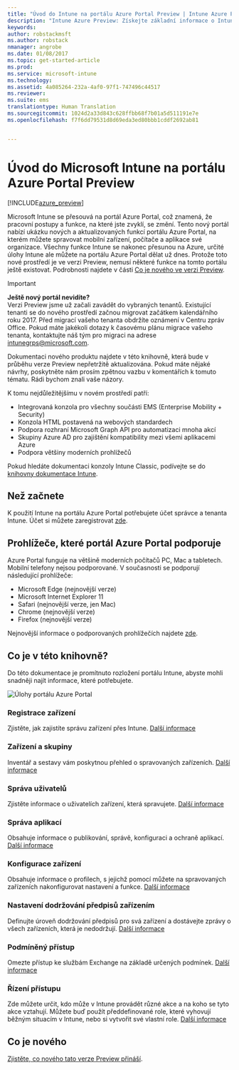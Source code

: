```yaml
---
title: "Úvod do Intune na portálu Azure Portal Preview | Intune Azure Preview | Dokumentace Microsoftu"
description: "Intune Azure Preview: Získejte základní informace o Intune na portálu Azure Portal Preview a o tom, jak vám pomůže se správou zařízení."
keywords: 
author: robstackmsft
ms.author: robstack
nmanager: angrobe
ms.date: 01/08/2017
ms.topic: get-started-article
ms.prod: 
ms.service: microsoft-intune
ms.technology: 
ms.assetid: 4a085264-232a-4af0-97f1-747496c44517
ms.reviewer: 
ms.suite: ems
translationtype: Human Translation
ms.sourcegitcommit: 1024d2a33d843c628ffbb68f7b01a5d511191e7e
ms.openlocfilehash: f7f6dd79531d8d69eda3ed80bbb1cddf2692ab81


---
```



# <a name="introduction-to-microsoft-intune-in-the-azure-portal-preview"></a>Úvod do Microsoft Intune na portálu Azure Portal Preview


[!INCLUDE[azure_preview](../includes/azure_preview.md)]

Microsoft Intune se přesouvá na portál Azure Portal, což znamená, že pracovní postupy a funkce, na které jste zvyklí, se změní.
Tento nový portál nabízí ukázku nových a aktualizovaných funkcí portálu Azure Portal, na kterém můžete spravovat mobilní zařízení, počítače a aplikace své organizace.
Všechny funkce Intune se nakonec přesunou na Azure, určité úlohy Intune ale můžete na portálu Azure Portal dělat už dnes. Protože toto nové prostředí je ve verzi Preview, nemusí některé funkce na tomto portálu ještě existovat. Podrobnosti najdete v části [Co je nového ve verzi Preview](#what's-new-in-the-preview).

> [!IMPORTANT]
> **Ještě nový portál nevidíte?**<br>
> Verzi Preview jsme už začali zavádět do vybraných tenantů. Existující tenanti se do nového prostředí začnou migrovat začátkem kalendářního roku 2017. Před migrací vašeho tenanta obdržíte oznámení v Centru zpráv Office. Pokud máte jakékoli dotazy k časovému plánu migrace vašeho tenanta, kontaktujte náš tým pro migraci na adrese [intunegrps@microsoft.com](mailto:intunegrps@microsoft.com).


Dokumentaci nového produktu najdete v této knihovně, která bude v průběhu verze Preview nepřetržitě aktualizována. Pokud máte nějaké návrhy, poskytněte nám prosím zpětnou vazbu v komentářích k tomuto tématu. Rádi bychom znali vaše názory.

<!--- You can view the new Intune technical preview console in Azure at [portal.azure.com]. --->

K tomu nejdůležitějšímu v novém prostředí patří:

- Integrovaná konzola pro všechny součásti EMS (Enterprise Mobility + Security)
- Konzola HTML postavená na webových standardech
- Podpora rozhraní Microsoft Graph API pro automatizaci mnoha akcí
- Skupiny Azure AD pro zajištění kompatibility mezi všemi aplikacemi Azure
- Podpora většiny moderních prohlížečů

Pokud hledáte dokumentaci konzoly Intune Classic, podívejte se do [knihovny dokumentace Intune](https://docs.microsoft.com/en-us/intune/).

## <a name="before-you-start"></a>Než začnete

K použití Intune na portálu Azure Portal potřebujete účet správce a tenanta Intune. Účet si můžete zaregistrovat [zde](https://portal.office.com/Signup/Signup.aspx?OfferId=40BE278A-DFD1-470a-9EF7-9F2596EA7FF9&dl=INTUNE_A&ali=1#0%20).

## <a name="supported-web-browsers-for-the-azure-portal"></a>Prohlížeče, které portál Azure Portal podporuje

Azure Portal funguje na většině moderních počítačů PC, Mac a tabletech. Mobilní telefony nejsou podporované.
V současnosti se podporují následující prohlížeče:

- Microsoft Edge (nejnovější verze)
- Microsoft Internet Explorer 11
- Safari (nejnovější verze, jen Mac)
- Chrome (nejnovější verze)
- Firefox (nejnovější verze)

Nejnovější informace o podporovaných prohlížečích najdete [zde](https://docs.microsoft.com/azure/azure-preview-portal-supported-browsers-devices).

## <a name="whats-in-this-library"></a>Co je v této knihovně?

Do této dokumentace je promítnuto rozložení portálu Intune, abyste mohli snadněji najít informace, které potřebujete.

![Úlohy portálu Azure Portal](./media/azure-portal-workloads.png)

<!--- ### Plan and design
Information to help you plan and design your Intune environment.
[Read more](/intune-azure/plan-and-design/get-started) --->
### <a name="enroll-devices"></a>Registrace zařízení
Zjistěte, jak zajistíte správu zařízení přes Intune.
[Další informace](/intune-azure/enroll-devices/what-is)
### <a name="devices--groups"></a>Zařízení a skupiny
Inventář a sestavy vám poskytnou přehled o spravovaných zařízeních.
[Další informace](/intune-azure/manage-devices/what-is)
### <a name="manage-users"></a>Správa uživatelů
Zjistěte informace o uživatelích zařízení, která spravujete.
[Další informace](/intune-azure/manage-users/what-is)
### <a name="manage-apps"></a>Správa aplikací
Obsahuje informace o publikování, správě, konfiguraci a ochraně aplikací.
[Další informace](/intune-azure/manage-apps/what-is-app-management)
### <a name="configure-devices"></a>Konfigurace zařízení
Obsahuje informace o profilech, s jejichž pomocí můžete na spravovaných zařízeních nakonfigurovat nastavení a funkce.
[Další informace](/intune-azure/configure-devices/what-are-device-profiles)
### <a name="set-device-compliance"></a>Nastavení dodržování předpisů zařízením
Definujte úroveň dodržování předpisů pro svá zařízení a dostávejte zprávy o všech zařízeních, která je nedodržují. [Další informace](/intune-azure/set-device-compliance/what-is-device-compliance)
### <a name="conditional-access"></a>Podmíněný přístup
Omezte přístup ke službám Exchange na základě určených podmínek.
[Další informace](/intune-azure/conditional-access/what-is-conditional-access)
### <a name="access-control"></a>Řízení přístupu
Zde můžete určit, kdo může v Intune provádět různé akce a na koho se tyto akce vztahují. Můžete buď použít předdefinované role, které vyhovují běžným situacím v Intune, nebo si vytvořit své vlastní role.
[Další informace](/intune-azure/access-control/role-based-access-control)


## <a name="whats-new"></a>Co je nového

[Zjistěte, co nového tato verze Preview přináší](/intune-azure/introduction/whats-new).


<!--HONumber=Feb17_HO1-->


